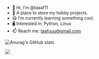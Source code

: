 - 👋 Hi, I’m @taaaf11
- 🧱 A place to store my hobby projects.
- 😃 I’m currently learning something cool.
- 🖥️ Interested in: Python, Linux
- 📫 Reach me: taafuuu@gmail.com

![Anurag's GitHub stats](https://github-readme-stats.vercel.app/api?username=anuraghazra&hide=contribs,prs)

![](https://komarev.com/ghpvc/?username=taaaf11&color=ff69b4&style=for-the-badge)
<!---
tofi1130/tofi1130 is a ✨ special ✨ repository because its `README.md` (this file) appears on your GitHub profile.
You can click the Preview link to take a look at your changes.
--->
